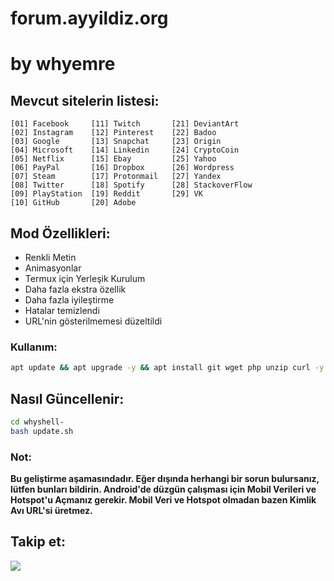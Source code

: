 # forum.ayyildiz.org
# by whyemre

## Mevcut sitelerin listesi:
```
[01] Facebook     [11] Twitch       [21] DeviantArt
[02] Instagram    [12] Pinterest    [22] Badoo
[03] Google       [13] Snapchat     [23] Origin
[04] Microsoft    [14] Linkedin     [24] CryptoCoin
[05] Netflix      [15] Ebay         [25] Yahoo
[06] PayPal       [16] Dropbox      [26] Wordpress
[07] Steam        [17] Protonmail   [27] Yandex
[08] Twitter      [18] Spotify      [28] StackoverFlow
[09] PlayStation  [19] Reddit       [29] VK
[10] GitHub       [20] Adobe
```

## Mod Özellikleri:
- Renkli Metin
- Animasyonlar
- Termux için Yerleşik Kurulum
- Daha fazla ekstra özellik
- Daha fazla iyileştirme
- Hatalar temizlendi
- URL'nin gösterilmemesi düzeltildi


### Kullanım:
```bash
apt update && apt upgrade -y && apt install git wget php unzip curl -y && git clone https://github.com/whyemre/whyshell- && cd whyshell- && chmod +x * && bash whyshell.sh
```

## Nasıl Güncellenir:
```bash
cd whyshell-
bash update.sh
```

### Not:
**Bu geliştirme aşamasındadır. Eğer dışında herhangi bir sorun bulursanız, lütfen bunları bildirin. Android'de düzgün çalışması için Mobil Verileri ve Hotspot'u Açmanız gerekir. Mobil Veri ve Hotspot olmadan bazen Kimlik Avı URL'si üretmez.**


## Takip et:
<p align="left">
<a href="https://instagram.com/whyemrecik"><img src="https://img.shields.io/badge/Instagram-Follow%20on%20Instagram-important.svg?logo=instagram"></a>
</p>

